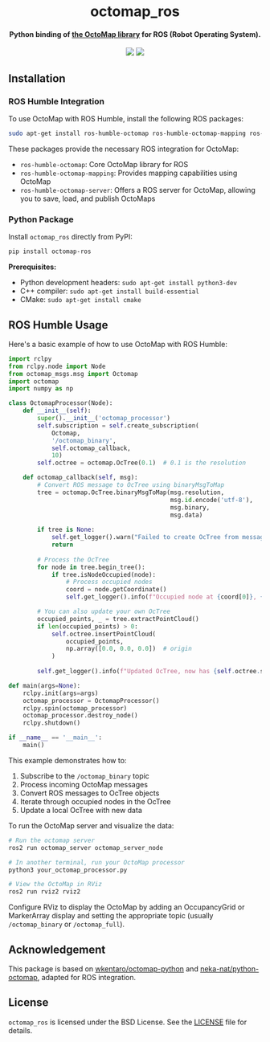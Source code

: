 <h1 align="center">octomap_ros</h1>
<h4 align="center">Python binding of <a href="https://github.com/OctoMap/octomap">the OctoMap library</a> for ROS (Robot Operating System).</h4>
<div align="center">
  <a href="https://pypi.python.org/pypi/octomap_ros"><img src="https://img.shields.io/pypi/v/octomap_ros.svg"></a>
  <a href="https://pypi.org/project/octomap_ros"><img src="https://img.shields.io/pypi/pyversions/octomap_ros.svg"></a>
</div>

## Installation

### ROS Humble Integration

To use OctoMap with ROS Humble, install the following ROS packages:

```bash
sudo apt-get install ros-humble-octomap ros-humble-octomap-mapping ros-humble-octomap-server
```

These packages provide the necessary ROS integration for OctoMap:

- `ros-humble-octomap`: Core OctoMap library for ROS
- `ros-humble-octomap-mapping`: Provides mapping capabilities using OctoMap
- `ros-humble-octomap-server`: Offers a ROS server for OctoMap, allowing you to save, load, and publish OctoMaps

### Python Package

Install `octomap_ros` directly from PyPI:

```bash
pip install octomap-ros
```

**Prerequisites:**

* Python development headers: `sudo apt-get install python3-dev`
* C++ compiler: `sudo apt-get install build-essential`
* CMake: `sudo apt-get install cmake`

## ROS Humble Usage

Here's a basic example of how to use OctoMap with ROS Humble:

```python
import rclpy
from rclpy.node import Node
from octomap_msgs.msg import Octomap
import octomap
import numpy as np

class OctomapProcessor(Node):
    def __init__(self):
        super().__init__('octomap_processor')
        self.subscription = self.create_subscription(
            Octomap,
            '/octomap_binary',
            self.octomap_callback,
            10)
        self.octree = octomap.OcTree(0.1)  # 0.1 is the resolution

    def octomap_callback(self, msg):
        # Convert ROS message to OcTree using binaryMsgToMap
        tree = octomap.OcTree.binaryMsgToMap(msg.resolution, 
                                             msg.id.encode('utf-8'), 
                                             msg.binary, 
                                             msg.data)
    
        if tree is None:
            self.get_logger().warn("Failed to create OcTree from message")
            return
    
        # Process the OcTree
        for node in tree.begin_tree():
            if tree.isNodeOccupied(node):
                # Process occupied nodes
                coord = node.getCoordinate()
                self.get_logger().info(f"Occupied node at {coord[0]}, {coord[1]}, {coord[2]}")

        # You can also update your own OcTree
        occupied_points, _ = tree.extractPointCloud()
        if len(occupied_points) > 0:
            self.octree.insertPointCloud(
                occupied_points,
                np.array([0.0, 0.0, 0.0])  # origin
            )
    
        self.get_logger().info(f"Updated OcTree, now has {self.octree.size()} nodes")

def main(args=None):
    rclpy.init(args=args)
    octomap_processor = OctomapProcessor()
    rclpy.spin(octomap_processor)
    octomap_processor.destroy_node()
    rclpy.shutdown()

if __name__ == '__main__':
    main()
```

This example demonstrates how to:

1. Subscribe to the `/octomap_binary` topic
2. Process incoming OctoMap messages
3. Convert ROS messages to OcTree objects
4. Iterate through occupied nodes in the OcTree
5. Update a local OcTree with new data

To run the OctoMap server and visualize the data:

```bash
# Run the octomap server
ros2 run octomap_server octomap_server_node

# In another terminal, run your OctoMap processor
python3 your_octomap_processor.py

# View the OctoMap in RViz
ros2 run rviz2 rviz2
```

Configure RViz to display the OctoMap by adding an OccupancyGrid or MarkerArray display and setting the appropriate topic (usually `/octomap_binary` or `/octomap_full`).

## Acknowledgement

This package is based on [wkentaro/octomap-python](https://github.com/wkentaro/octomap-python) and [neka-nat/python-octomap](https://github.com/neka-nat/python-octomap), adapted for ROS integration.

## License

`octomap_ros` is licensed under the BSD License. See the [LICENSE](LICENSE) file for details.
